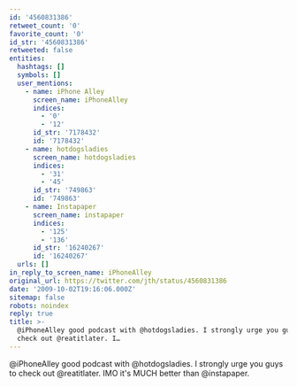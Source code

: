 ```yaml
---
id: '4560831386'
retweet_count: '0'
favorite_count: '0'
id_str: '4560831386'
retweeted: false
entities:
  hashtags: []
  symbols: []
  user_mentions:
    - name: iPhone Alley
      screen_name: iPhoneAlley
      indices:
        - '0'
        - '12'
      id_str: '7178432'
      id: '7178432'
    - name: hotdogsladies
      screen_name: hotdogsladies
      indices:
        - '31'
        - '45'
      id_str: '749863'
      id: '749863'
    - name: Instapaper
      screen_name: instapaper
      indices:
        - '125'
        - '136'
      id_str: '16240267'
      id: '16240267'
  urls: []
in_reply_to_screen_name: iPhoneAlley
original_url: https://twitter.com/jth/status/4560831386
date: '2009-10-02T19:16:06.000Z'
sitemap: false
robots: noindex
reply: true
title: >-
  @iPhoneAlley good podcast with @hotdogsladies. I strongly urge you guys to
  check out @reatitlater. I…
---
```


@iPhoneAlley good podcast with @hotdogsladies. I strongly urge you guys to check out @reatitlater. IMO it's MUCH better than @instapaper.